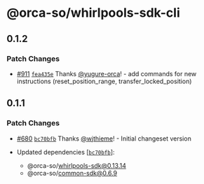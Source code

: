 # @orca-so/whirlpools-sdk-cli

## 0.1.2

### Patch Changes

- [#911](https://github.com/orca-so/whirlpools/pull/911) [`fea435e`](https://github.com/orca-so/whirlpools/commit/fea435e54ebbb349b214d01d3792e5ca6af26c4d) Thanks [@yugure-orca](https://github.com/yugure-orca)! - add commands for new instructions (reset_position_range, transfer_locked_position)

## 0.1.1

### Patch Changes

- [#680](https://github.com/orca-so/whirlpools/pull/680) [`bc70bfb`](https://github.com/orca-so/whirlpools/commit/bc70bfb40068bb13282a92a7b36f501429470b27) Thanks [@wjthieme](https://github.com/wjthieme)! - Initial changeset version

- Updated dependencies [[`bc70bfb`](https://github.com/orca-so/whirlpools/commit/bc70bfb40068bb13282a92a7b36f501429470b27)]:
  - @orca-so/whirlpools-sdk@0.13.14
  - @orca-so/common-sdk@0.6.9
